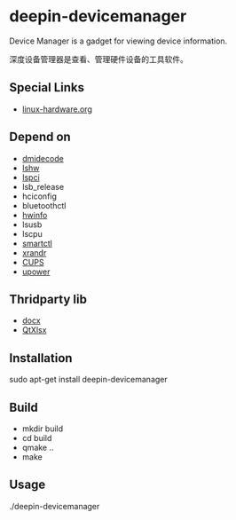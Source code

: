 # deepin-devicemanager
Device Manager is a gadget for viewing device information.

深度设备管理器是查看、管理硬件设备的工具软件。

## Special Links
* [linux-hardware.org](https://linux-hardware.org/)

## Depend on 
* [dmidecode](http://www.nongnu.org/dmidecode/)
* [lshw](https://ezix.org/project/wiki/HardwareLiSter)
* [lspci](https://github.com/linuxhw/LsPCI)
* lsb_release
* hciconfig
* bluetoothctl
* [hwinfo](https://github.com/linuxhw/HWInfo)
* lsusb
* lscpu
* [smartctl](https://www.smartmontools.org/)
* [xrandr](https://www.x.org/wiki/Projects/XRandR/)
* [CUPS](https://www.cups.org/index.html)
* [upower](https://upower.freedesktop.org/)

## Thridparty lib
* [docx](https://github.com/lpxxn/docx)
* [QtXlsx](http://qtxlsx.debao.me)

## Installation
sudo apt-get install deepin-devicemanager

## Build
* mkdir build
* cd build
* qmake ..
* make

## Usage
./deepin-devicemanager